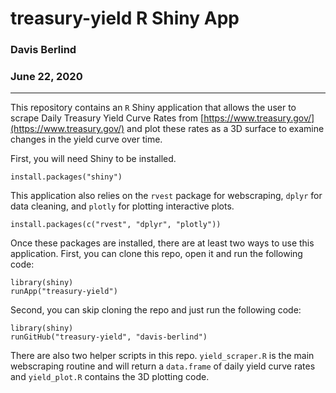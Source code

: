 # treasury-yield R Shiny App
### Davis Berlind
### June 22, 2020
------

This repository contains an `R` Shiny application that allows the user to scrape Daily Treasury Yield Curve Rates from [https://www.treasury.gov/](https://www.treasury.gov/) and plot these rates as a 3D surface to examine changes in the yield curve over time. 

First, you will need Shiny to be installed.

```{r eval=FALSE}
install.packages("shiny")
```

This application also relies on the `rvest` package for webscraping, `dplyr` for data cleaning, and `plotly` for plotting interactive plots.

```{r eval=FALSE}
install.packages(c("rvest", "dplyr", "plotly"))
```

Once these packages are installed, there are at least two ways to use this application. First, you can clone this repo, open it and run the following code: 

```{r eval=FALSE}
library(shiny)
runApp("treasury-yield")
```

Second, you can skip cloning the repo and just run the following code:

```{r eval=FALSE}
library(shiny)
runGitHub("treasury-yield", "davis-berlind")
```

There are also two helper scripts in this repo. `yield_scraper.R` is the main webscraping routine and will return a `data.frame` of daily yield curve rates and `yield_plot.R` contains the 3D plotting code. 
